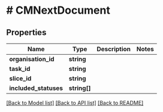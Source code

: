 # # CMNextDocument

## Properties

Name | Type | Description | Notes
------------ | ------------- | ------------- | -------------
**organisation_id** | **string** |  |
**task_id** | **string** |  |
**slice_id** | **string** |  |
**included_statuses** | **string[]** |  |

[[Back to Model list]](../../README.md#models) [[Back to API list]](../../README.md#endpoints) [[Back to README]](../../README.md)
